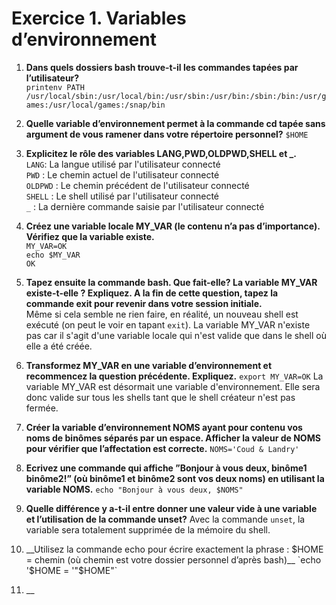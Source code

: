 # Exercice 1. Variables d’environnement

1. __Dans quels dossiers bash trouve-t-il les commandes tapées par l’utilisateur?__ <br>
`printenv PATH`<br>
`/usr/local/sbin:/usr/local/bin:/usr/sbin:/usr/bin:/sbin:/bin:/usr/games:/usr/local/games:/snap/bin`

2. __Quelle variable d’environnement permet à la commande cd tapée sans argument de vous ramener dans votre répertoire personnel?__
`$HOME`

3. __Explicitez le rôle des variables LANG,PWD,OLDPWD,SHELL et \_.__ <br>
`LANG`: La langue utilisé par l'utilisateur connecté<br>
`PWD` : Le chemin actuel de l'utilisateur connecté<br>
`OLDPWD` : Le chemin précédent de l'utilisateur connecté<br>
`SHELL` : Le shell utilisé par l'utilisateur connecté<br>
`_` : La dernière commande saisie par l'utilisateur connecté<br>

4. __Créez une variable locale MY_VAR (le contenu n’a pas d’importance). Vérifiez que la variable existe.__ <br>
`MY_VAR=OK`<br>
`echo $MY_VAR`<br>`OK`

5. __Tapez ensuite la commande bash. Que fait-elle? La variable MY_VAR existe-t-elle ? Expliquez. A la fin de cette question, tapez la commande exit pour revenir dans votre session initiale.__<br>
Même si cela semble ne rien faire, en réalité, un nouveau shell est exécuté (on peut le voir en tapant `exit`).
La variable MY_VAR n'existe pas car il s'agit d'une variable locale qui n'est valide que dans le shell où elle a été créée.

6. __Transformez MY_VAR en une variable d’environnement et recommencez la question précédente. Expliquez.__
`export MY_VAR=OK`
La variable MY_VAR est désormait une variable d'environnement. Elle sera donc valide sur tous les shells tant que le shell créateur n'est pas fermée.

7. __Créer la variable d’environnement NOMS ayant pour contenu vos noms de binômes séparés par un espace. Afficher la valeur de NOMS pour vérifier que l’affectation est correcte.__
`NOMS='Coud & Landry'`

8. __Ecrivez une commande qui affiche ”Bonjour à vous deux, binôme1 binôme2!” (où binôme1 et binôme2 sont vos deux noms) en utilisant la variable NOMS.__
`echo "Bonjour à vous deux, $NOMS"`

9. __Quelle différence y a-t-il entre donner une valeur vide à une variable et l’utilisation de la commande unset?__
Avec la commande `unset`, la variable sera totalement supprimée de la mémoire du shell.

10. __Utilisez la commande echo pour écrire exactement la phrase : $HOME = chemin (où chemin est votre dossier personnel d’après bash)__
`echo '$HOME = '"$HOME"`

11. __

